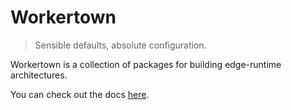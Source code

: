 # Workertown

> Sensible defaults, absolute configuration.

Workertown is a collection of packages for building edge-runtime architectures.

You can check out the docs [here](https://workertown.cloudmix.dev).
